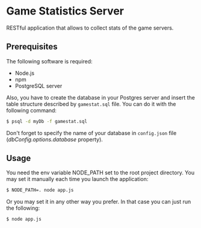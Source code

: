 # Game Statistics Server

  RESTful application that allows to collect stats of the game servers.

  ## Prerequisites

  The following software is required:

  * Node.js
  * npm
  * PostgreSQL server

  Also, you have to create the database in your Postgres server and insert the table structure described by `gamestat.sql` file. You can do it with the following command:

  ```bash
  $ psql -d myDb -f gamestat.sql
  ```

  Don't forget to specify the name of your database in `config.json` file (*dbConfig.options.database* property).

  ## Usage

  You need the env variable NODE_PATH set to the root project directory. You may set it manually each time you launch the application:

  ```bash
  $ NODE_PATH=. node app.js
  ```

Or you may set it in any other way you prefer. In that case you can just run the following:

  ```bash
  $ node app.js
  ```
